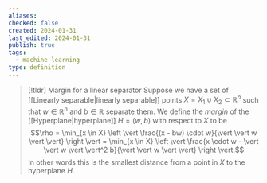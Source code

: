 ```yaml
---
aliases: 
checked: false
created: 2024-01-31
last_edited: 2024-01-31
publish: true
tags:
  - machine-learning
type: definition
---
```

>[!tldr] Margin for a linear separator
>Suppose we have a set of [[Linearly separable|linearly separable]] points $X = X_1 \cup X_2 \subset \mathbb{R}^n$ such that $w \in \mathbb{R}^n$ and $b \in \mathbb{R}$ separate them. We define the *margin* of the [[Hyperplane|hyperplane]] $H = (w, b)$ with respect to $X$ to be
>$$\rho = \min_{x \in X} \left \vert \frac{(x - bw) \cdot w}{\vert \vert w \vert \vert} \right \vert = \min_{x \in X} \left \vert \frac{x \cdot w - \vert \vert w \vert \vert^2 b}{\vert \vert w \vert \vert} \right \vert.$$
>In other words this is the smallest distance from a point in $X$ to the hyperplane $H$.


